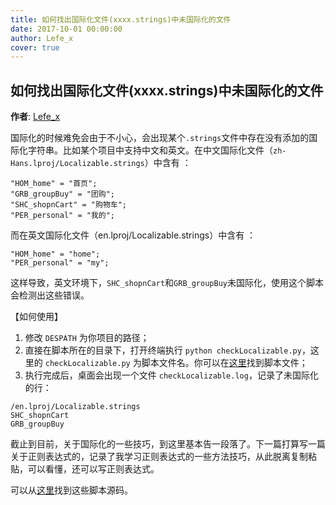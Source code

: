 ```yaml
---
title: 如何找出国际化文件(xxxx.strings)中未国际化的文件
date: 2017-10-01 00:00:00
author: Lefe_x
cover: true
---
```


如何找出国际化文件(xxxx.strings)中未国际化的文件
----------

**作者**: [Lefe_x](https://weibo.com/u/5953150140)

国际化的时候难免会由于不小心，会出现某个`.strings`文件中存在没有添加的国际化字符串。比如某个项目中支持中文和英文。在中文国际化文件（`zh-Hans.lproj/Localizable.strings`）中含有 ：

```
"HOM_home" = "首页";
"GRB_groupBuy" = "团购";
"SHC_shopnCart" = "购物车";
"PER_personal" = "我的";
```

而在英文国际化文件（en.lproj/Localizable.strings）中含有 ：

```
"HOM_home" = "home";
"PER_personal" = "my";
```

这样导致，英文环境下，`SHC_shopnCart`和`GRB_groupBuy`未国际化，使用这个脚本会检测出这些错误。

【如何使用】

1. 修改 `DESPATH` 为你项目的路径；
2. 直接在脚本所在的目录下，打开终端执行 `python checkLocalizable.py`，这里的 `checkLocalizable.py` 为脚本文件名。你可以在[这里](https://github.com/lefex/TCZLocalizableTool/blob/master/LocalToos/checkLocalizable.py)找到脚本文件；
3. 执行完成后，桌面会出现一个文件 `checkLocalizable.log`，记录了未国际化的行：

```
/en.lproj/Localizable.strings
SHC_shopnCart
GRB_groupBuy
```

截止到目前，关于国际化的一些技巧，到这里基本告一段落了。下一篇打算写一篇关于正则表达式的，记录了我学习正则表达式的一些方法技巧，从此脱离复制粘贴，可以看懂，还可以写正则表达式。

可以从[这里](https://github.com/lefex/TCZLocalizableTool)找到这些脚本源码。